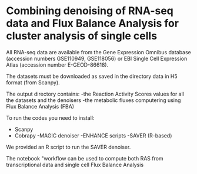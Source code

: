 # Combining denoising of RNA-seq data and Flux Balance Analysis for cluster analysis of single cells

 All RNA-seq data are available from the Gene Expression Omnibus database (accession numbers GSE110949, GSE118056) or  EBI Single Cell Expression Atlas (accession number E-GEOD-86618).
 
 The datasets must be downloaded as saved in the directory data in H5 format (from Scanpy).
 
 The output directory contains:
 -the Reaction Activity Scores values for all the datasets and the denoisers
 -the metabolic fluxes computering using Flux Balance Analysis (FBA)
 
 To run the codes you need to install:
 - Scanpy
 - Cobrapy
 -MAGIC denoiser
 -ENHANCE scripts
 -SAVER (R-based)
 
 We provided an R script to run the SAVER denoiser.
 
 The notebook "workflow can be used to compute both RAS from transcriptional data and single cell Flux Balance Analysis
